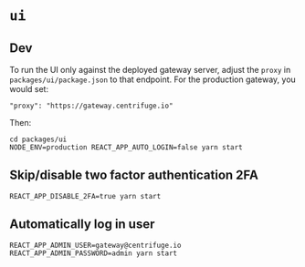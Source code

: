 # `ui`

## Dev

To run the UI only against the deployed gateway server, adjust the `proxy` in `packages/ui/package.json` to that endpoint. For the production gateway, you would set:

```
"proxy": "https://gateway.centrifuge.io"
```

Then:

```
cd packages/ui
NODE_ENV=production REACT_APP_AUTO_LOGIN=false yarn start
```

## Skip/disable two factor authentication 2FA

```
REACT_APP_DISABLE_2FA=true yarn start
```

## Automatically log in user

```
REACT_APP_ADMIN_USER=gateway@centrifuge.io REACT_APP_ADMIN_PASSWORD=admin yarn start
```
